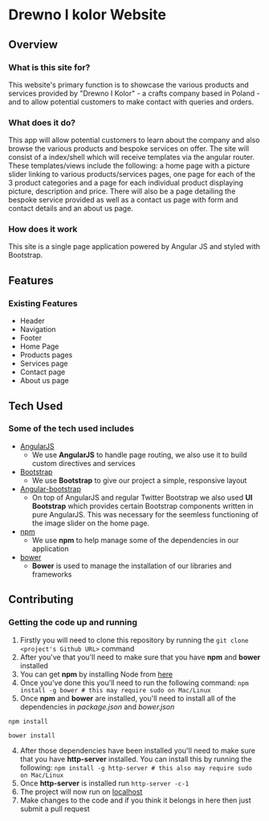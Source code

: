 # Drewno I kolor Website

## Overview

### What is this site for?
 
This website's primary function is to showcase the various products and services provided by "Drewno I Kolor" - a crafts company based in Poland - and to allow potential customers to make contact with queries and orders.
 
### What does it do?
 
This app will allow potential customers to learn about the company and also browse the various products and bespoke services on offer. The site will consist of a index/shell which will receive templates via the angular router. These templates/views include the following: a home page with a picture slider linking to various products/services pages, one page for each of the 3 product categories and a page for each individual product displaying picture, description and price. There will also be a page detailing the bespoke service provided as well as a contact us page with form and contact details and an about us page.
### How does it work
 
This site is a single page application powered by Angular JS and styled with Bootstrap.

 
## Features

### Existing Features
- Header 
- Navigation 
- Footer
- Home Page
- Products pages
- Services page
- Contact page
- About us page

## Tech Used

### Some of the tech used includes
- [AngularJS](https://angularjs.org/)
    - We use **AngularJS** to handle page routing, we also use it to build custom directives and services
- [Bootstrap](http://getbootstrap.com/)
    - We use **Bootstrap** to give our project a simple, responsive layout
- [Angular-bootstrap](https://angular-ui.github.io/bootstrap/)
    - On top of AngularJS and regular Twitter Bootstrap we also used **UI Bootstrap** which provides certain Bootstrap components written in pure AngularJS. This was necessary for the seemless functioning of the image slider on the home page.
- [npm](https://www.npmjs.com/)
    - We use **npm** to help manage some of the dependencies in our application
- [bower](https://bower.io/)
    - **Bower** is used to manage the installation of our libraries and frameworks


 
## Contributing

### Getting the code up and running
1. Firstly you will need to clone this repository by running the ```git clone <project's Github URL>``` command
2. After you've that you'll need to make sure that you have **npm** and **bower** installed
  1. You can get **npm** by installing Node from [here](https://nodejs.org/en/)
  2. Once you've done this you'll need to run the following command:
     `npm install -g bower # this may require sudo on Mac/Linux`
3. Once **npm** and **bower** are installed, you'll need to install all of the dependencies in *package.json* and *bower.json*
  ```
  npm install
 
  bower install
  ```
4. After those dependencies have been installed you'll need to make sure that you have **http-server** installed. You can install this by running the following: ```npm install -g http-server # this also may require sudo on Mac/Linux```
5. Once **http-server** is installed run ```http-server -c-1```
6. The project will now run on [localhost](http://127.0.0.1:8080)
7. Make changes to the code and if you think it belongs in here then just submit a pull request